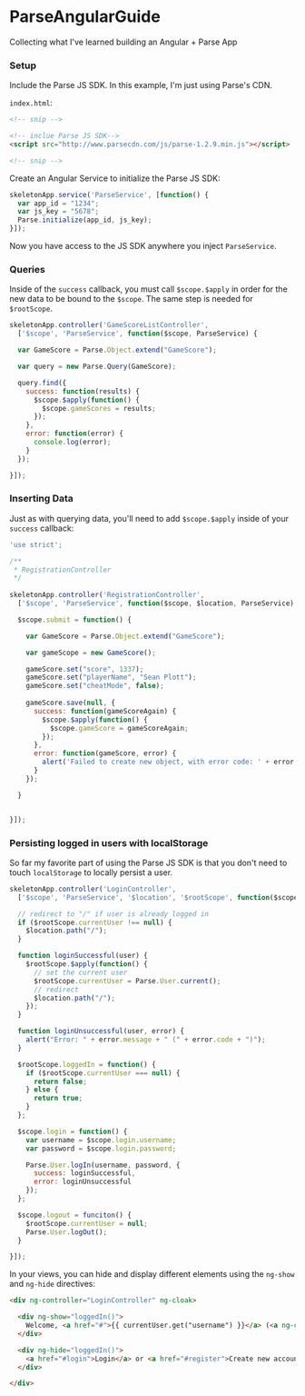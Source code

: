 ParseAngularGuide
=================

Collecting what I've learned building an Angular + Parse App

### Setup

Include the Parse JS SDK. In this example, I'm just using Parse's CDN.

`index.html`:

```html
<!-- snip -->

<!-- inclue Parse JS SDK-->
<script src="http://www.parsecdn.com/js/parse-1.2.9.min.js"></script>

<!-- snip -->
```

Create an Angular Service to initialize the Parse JS SDK:

```javascript
skeletonApp.service('ParseService', [function() {
  var app_id = "1234";
  var js_key = "5678";
  Parse.initialize(app_id, js_key);
}]);
```

Now you have access to the JS SDK anywhere you inject `ParseService`.

### Queries

Inside of the `success` callback, you must call `$scope.$apply` in order for the new data to be bound to the `$scope`. The same step is needed for `$rootScope`.

```javascript
skeletonApp.controller('GameScoreListController', 
  ['$scope', 'ParseService', function($scope, ParseService) {

  var GameScore = Parse.Object.extend("GameScore");

  var query = new Parse.Query(GameScore);

  query.find({
    success: function(results) {
      $scope.$apply(function() {
        $scope.gameScores = results;
      });
    },
    error: function(error) {
      console.log(error);
    }
  });

}]);
```

### Inserting Data

Just as with querying data, you'll need to add `$scope.$apply` inside of your `success` callback:

```javascript
'use strict';

/**
 * RegistrationController
 */
  
skeletonApp.controller('RegistrationController', 
  ['$scope', 'ParseService', function($scope, $location, ParseService) {

  $scope.submit = function() {

    var GameScore = Parse.Object.extend("GameScore");

    var gameScope = new GameScore();

    gameScore.set("score", 1337);
    gameScore.set("playerName", "Sean Plott");
    gameScore.set("cheatMode", false);
     
    gameScore.save(null, {
      success: function(gameScoreAgain) {
        $scope.$apply(function() {
          $scope.gameScore = gameScoreAgain;
        });
      },
      error: function(gameScore, error) {
        alert('Failed to create new object, with error code: ' + error.description);
      }
    }); 

  }


}]);
```

### Persisting logged in users with localStorage

So far my favorite part of using the Parse JS SDK is that you don't need to touch `localStorage` to locally persist a user.

```javascript
skeletonApp.controller('LoginController', 
  ['$scope', 'ParseService', '$location', '$rootScope', function($scope, ParseService, $location, $rootScope) {

  // redirect to "/" if user is already logged in
  if ($rootScope.currentUser !== null) {
    $location.path("/");
  }

  function loginSuccessful(user) {
    $rootScope.$apply(function() {
      // set the current user
      $rootScope.currentUser = Parse.User.current();
      // redirect
      $location.path("/");
    });
  }

  function loginUnsuccessful(user, error) {
    alert("Error: " + error.message + " (" + error.code + ")");
  }

  $rootScope.loggedIn = function() {
    if ($rootScope.currentUser === null) {
      return false;
    } else {
      return true;
    }
  };

  $scope.login = function() {    
    var username = $scope.login.username;
    var password = $scope.login.password;

    Parse.User.logIn(username, password, {
      success: loginSuccessful,
      error: loginUnsuccessful
    });
  };

  $scope.logout = funciton() {
    $rootScope.currentUser = null;
    Parse.User.logOut();
  }

}]);
```

In your views, you can hide and display different elements using the `ng-show` and `ng-hide` directives:

```html
<div ng-controller="LoginController" ng-cloak>

  <div ng-show="loggedIn()">
    Welcome, <a href="#">{{ currentUser.get("username") }}</a> (<a ng-click="logout()">logout</a>)
  </div>

  <div ng-hide="loggedIn()">
    <a href="#login">Login</a> or <a href="#register">Create new account</a>
  </div>

</div>
```